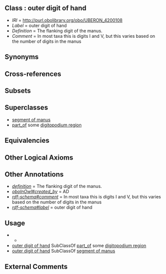 
## Class : outer digit of hand

 * *IRI* = http://purl.obolibrary.org/obo/UBERON_4200108
 * *Label* = outer digit of hand
 * *Definition* = The flanking digit of the manus.
 * *Comment* = In most taxa this is digits I and V, but this varies based on the number of digits in the manus

## Synonyms


## Cross-references


## Subsets


## Superclasses

 * [segment of manus](../../UBERON/51/UBERON_0005451.md)
 * [part_of](../../BFO/50/BFO_0000050.md) some [digitopodium region](../../UBERON/40/UBERON_0012140.md)

## Equivalencies


## Other Logical Axioms


## Other Annotations

 * *[definition](../../IAO/15/IAO_0000115.md)* = The flanking digit of the manus.
 * *[oboInOwl#created_by](../../oboInOwl#created/by/oboInOwl#created_by.md)* = AD
 * *[rdf-schema#comment](../../nt/rdf-schema#comment.md)* = In most taxa this is digits I and V, but this varies based on the number of digits in the manus
 * *[rdf-schema#label](../../el/rdf-schema#label.md)* = outer digit of hand

## Usage

 * -
 * [outer digit of hand](../../UBERON/08/UBERON_4200108.md) SubClassOf [part_of](../../BFO/50/BFO_0000050.md) some [digitopodium region](../../UBERON/40/UBERON_0012140.md)
 * [outer digit of hand](../../UBERON/08/UBERON_4200108.md) SubClassOf [segment of manus](../../UBERON/51/UBERON_0005451.md)

## External Comments

